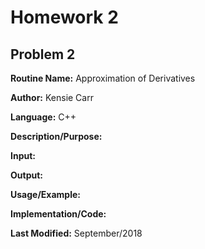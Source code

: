 # Homework 2

## Problem 2


**Routine Name:**           Approximation of Derivatives

**Author:** Kensie Carr

**Language:** C++

**Description/Purpose:** 


**Input:**


**Output:** 


**Usage/Example:**


**Implementation/Code:** 


**Last Modified:** September/2018
